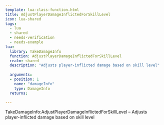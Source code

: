 ```yaml
---
template: lua-class-function.html
title: AdjustPlayerDamageInflictedForSkillLevel
icon: lua-shared
tags:
  - lua
  - shared
  - needs-verification
  - needs-example
lua:
  library: TakeDamageInfo
  function: AdjustPlayerDamageInflictedForSkillLevel
  realm: shared
  description: "Adjusts player-inflicted damage based on skill level"
  
  arguments:
  - position: 1
    name: "damageInfo"
    type: DamageInfo
  returns:
    
---
```


<div class="lua__search__keywords">
TakeDamageInfo:AdjustPlayerDamageInflictedForSkillLevel &#x2013; Adjusts player-inflicted damage based on skill level
</div>
